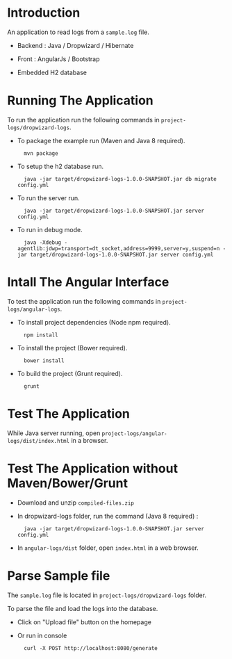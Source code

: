 # Introduction

An application to read logs from a `sample.log` file.

* Backend : Java / Dropwizard / Hibernate

* Front : AngularJs / Bootstrap

* Embedded H2 database

# Running The Application

To run the application run the following commands in `project-logs/dropwizard-logs`.

* To package the example run (Maven and Java 8 required).

        mvn package

* To setup the h2 database run.

		java -jar target/dropwizard-logs-1.0.0-SNAPSHOT.jar db migrate config.yml

* To run the server run.

        java -jar target/dropwizard-logs-1.0.0-SNAPSHOT.jar server config.yml

* To run in debug mode.
	
		java -Xdebug -agentlib:jdwp=transport=dt_socket,address=9999,server=y,suspend=n -jar target/dropwizard-logs-1.0.0-SNAPSHOT.jar server config.yml

# Intall The Angular Interface

To test the application run the following commands in `project-logs/angular-logs`.

* To install project dependencies (Node npm required).

		npm install

* To install the project (Bower required).

		bower install

* To build the project (Grunt required).
		
		grunt

# Test The Application

While Java server running, open `project-logs/angular-logs/dist/index.html` in a browser.

# Test The Application without Maven/Bower/Grunt

* Download and unzip `compiled-files.zip`

* In dropwizard-logs folder, run the command (Java 8 required) :
 		
		java -jar target/dropwizard-logs-1.0.0-SNAPSHOT.jar server config.yml

* In `angular-logs/dist` folder, open `index.html` in a web browser.

# Parse Sample file

The `sample.log` file is located in `project-logs/dropwizard-logs` folder.

To parse the file and load the logs into the database.

* Click on "Upload file" button on the homepage

* Or run in console 

		curl -X POST http://localhost:8080/generate


